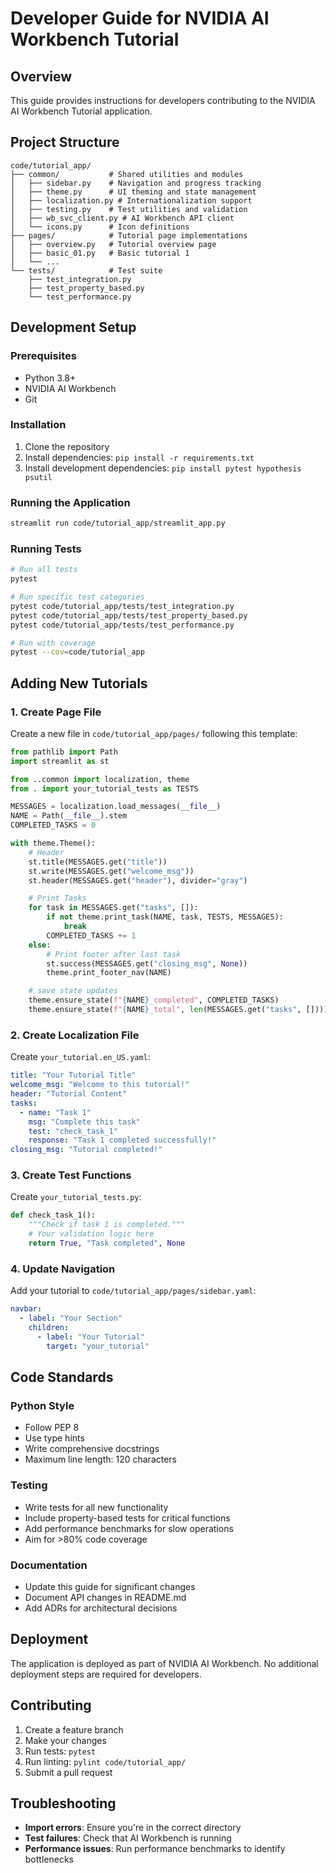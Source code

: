# Developer Guide for NVIDIA AI Workbench Tutorial

## Overview
This guide provides instructions for developers contributing to the NVIDIA AI Workbench Tutorial application.

## Project Structure
```
code/tutorial_app/
├── common/           # Shared utilities and modules
│   ├── sidebar.py    # Navigation and progress tracking
│   ├── theme.py      # UI theming and state management
│   ├── localization.py # Internationalization support
│   ├── testing.py    # Test utilities and validation
│   ├── wb_svc_client.py # AI Workbench API client
│   └── icons.py      # Icon definitions
├── pages/            # Tutorial page implementations
│   ├── overview.py   # Tutorial overview page
│   ├── basic_01.py   # Basic tutorial 1
│   └── ...
└── tests/            # Test suite
    ├── test_integration.py
    ├── test_property_based.py
    └── test_performance.py
```

## Development Setup

### Prerequisites
- Python 3.8+
- NVIDIA AI Workbench
- Git

### Installation
1. Clone the repository
2. Install dependencies: `pip install -r requirements.txt`
3. Install development dependencies: `pip install pytest hypothesis psutil`

### Running the Application
```bash
streamlit run code/tutorial_app/streamlit_app.py
```

### Running Tests
```bash
# Run all tests
pytest

# Run specific test categories
pytest code/tutorial_app/tests/test_integration.py
pytest code/tutorial_app/tests/test_property_based.py
pytest code/tutorial_app/tests/test_performance.py

# Run with coverage
pytest --cov=code/tutorial_app
```

## Adding New Tutorials

### 1. Create Page File
Create a new file in `code/tutorial_app/pages/` following this template:

```python
from pathlib import Path
import streamlit as st

from ..common import localization, theme
from . import your_tutorial_tests as TESTS

MESSAGES = localization.load_messages(__file__)
NAME = Path(__file__).stem
COMPLETED_TASKS = 0

with theme.Theme():
    # Header
    st.title(MESSAGES.get("title"))
    st.write(MESSAGES.get("welcome_msg"))
    st.header(MESSAGES.get("header"), divider="gray")

    # Print Tasks
    for task in MESSAGES.get("tasks", []):
        if not theme.print_task(NAME, task, TESTS, MESSAGES):
            break
        COMPLETED_TASKS += 1
    else:
        # Print footer after last task
        st.success(MESSAGES.get("closing_msg", None))
        theme.print_footer_nav(NAME)

    # save state updates
    theme.ensure_state(f"{NAME}_completed", COMPLETED_TASKS)
    theme.ensure_state(f"{NAME}_total", len(MESSAGES.get("tasks", [])))
```

### 2. Create Localization File
Create `your_tutorial.en_US.yaml`:

```yaml
title: "Your Tutorial Title"
welcome_msg: "Welcome to this tutorial!"
header: "Tutorial Content"
tasks:
  - name: "Task 1"
    msg: "Complete this task"
    test: "check_task_1"
    response: "Task 1 completed successfully!"
closing_msg: "Tutorial completed!"
```

### 3. Create Test Functions
Create `your_tutorial_tests.py`:

```python
def check_task_1():
    """Check if task 1 is completed."""
    # Your validation logic here
    return True, "Task completed", None
```

### 4. Update Navigation
Add your tutorial to `code/tutorial_app/pages/sidebar.yaml`:

```yaml
navbar:
  - label: "Your Section"
    children:
      - label: "Your Tutorial"
        target: "your_tutorial"
```

## Code Standards

### Python Style
- Follow PEP 8
- Use type hints
- Write comprehensive docstrings
- Maximum line length: 120 characters

### Testing
- Write tests for all new functionality
- Include property-based tests for critical functions
- Add performance benchmarks for slow operations
- Aim for >80% code coverage

### Documentation
- Update this guide for significant changes
- Document API changes in README.md
- Add ADRs for architectural decisions

## Deployment
The application is deployed as part of NVIDIA AI Workbench. No additional deployment steps are required for developers.

## Contributing
1. Create a feature branch
2. Make your changes
3. Run tests: `pytest`
4. Run linting: `pylint code/tutorial_app/`
5. Submit a pull request

## Troubleshooting
- **Import errors**: Ensure you're in the correct directory
- **Test failures**: Check that AI Workbench is running
- **Performance issues**: Run performance benchmarks to identify bottlenecks
